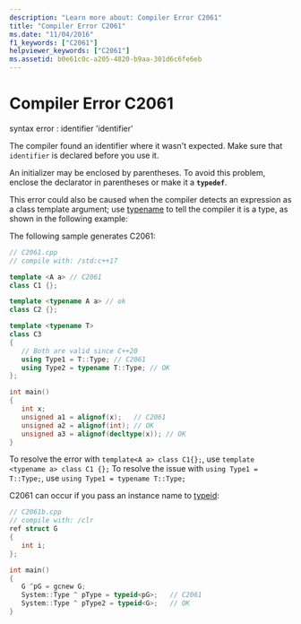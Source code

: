 ```yaml
---
description: "Learn more about: Compiler Error C2061"
title: "Compiler Error C2061"
ms.date: "11/04/2016"
f1_keywords: ["C2061"]
helpviewer_keywords: ["C2061"]
ms.assetid: b0e61c0c-a205-4820-b9aa-301d6c6fe6eb
---
```

# Compiler Error C2061

syntax error : identifier 'identifier'

The compiler found an identifier where it wasn't expected. Make sure that `identifier` is declared before you use it.

An initializer may be enclosed by parentheses. To avoid this problem, enclose the declarator in parentheses or make it a **`typedef`**.

This error could also be caused when the compiler detects an expression as a class template argument; use [typename](../../cpp/typename.md) to tell the compiler it is a type, as shown in the following example:

The following sample generates C2061:

```cpp
// C2061.cpp
// compile with: /std:c++17

template <A a> // C2061
class C1 {};

template <typename A a> // ok
class C2 {};

template <typename T>
class C3
{
   // Both are valid since C++20
   using Type1 = T::Type; // C2061
   using Type2 = typename T::Type; // OK
};

int main()
{
   int x;
   unsigned a1 = alignof(x);   // C2061
   unsigned a2 = alignof(int); // OK
   unsigned a3 = alignof(decltype(x)); // OK
}
```

To resolve the error with `template<A a> class C1{};`, use `template <typename a> class C1 {};`
To resolve the issue with `using Type1 = T::Type;`, use `using Type1 = typename T::Type;`

C2061 can occur if you pass an instance name to [typeid](../../extensions/typeid-cpp-component-extensions.md):

```cpp
// C2061b.cpp
// compile with: /clr
ref struct G
{
   int i;
};

int main()
{
   G ^pG = gcnew G;
   System::Type ^ pType = typeid<pG>;   // C2061
   System::Type ^ pType2 = typeid<G>;   // OK
}
```
